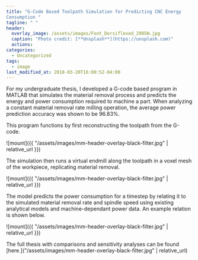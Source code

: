 ```yaml
---
title: "G-Code Based Toolpath Simulation for Predicting CNC Energy 
Consumption "
tagline: " "
header:
  overlay_image: /assets/images/Foot_Dorsiflexed_2985W.jpg
  caption: "Photo credit: [**Unsplash**](https://unsplash.com)"
  actions:
categories:
  - Uncategorized
tags:
  - image
last_modified_at: 2018-03-20T16:00:52-04:00
---
```


For my undergraduate thesis, I developed a G-code based program in MATLAB that simulates the material removal process and predicts the energy and power consumption required to machine a part. When analyzing a constant material removal rate milling operation, the average power prediction accuracy was shown to be 96.83%.

This program functions by first reconstructing the toolpath from the G-code.

![mount]({{ "/assets/images/mm-header-overlay-black-filter.jpg" | relative_url }})

The simulation then runs a virtual endmill along the toolpath in a voxel mesh of the workpiece, replicating material removal.

![mount]({{ "/assets/images/mm-header-overlay-black-filter.jpg" | relative_url }})

The model predicts the power consumption for a timestep by relating it to the simulated material removal rate and spindle speed using existing analytical models and machine-dependant power data. An example relation is shown below.

![mount]({{ "/assets/images/mm-header-overlay-black-filter.jpg" | relative_url }})

The full thesis with comparisons and sensitivity analyses can be found [here.]("/assets/images/mm-header-overlay-black-filter.jpg" | relative_url)




